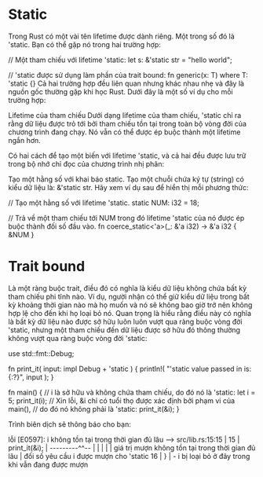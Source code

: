 # Static
Trong Rust có một vài tên lifetime được dành riêng. Một trong số đó là 'static. Bạn có thể gặp nó trong hai trường hợp:

// Một tham chiếu với lifetime 'static:
let s: &'static str = "hello world";

// 'static được sử dụng làm phần của trait bound:
fn generic<T>(x: T) where T: 'static {}
Cả hai trường hợp đều liên quan nhưng khác nhau nhẹ và đây là nguồn gốc thường gặp khi học Rust. Dưới đây là một số ví dụ cho mỗi trường hợp:

Lifetime của tham chiếu
Dưới dạng lifetime của tham chiếu, 'static chỉ ra rằng dữ liệu được trỏ tới bởi tham chiếu tồn tại trong toàn bộ vòng đời của chương trình đang chạy. Nó vẫn có thể được ép buộc thành một lifetime ngắn hơn.

Có hai cách để tạo một biến với lifetime 'static, và cả hai đều được lưu trữ trong bộ nhớ chỉ đọc của chương trình nhị phân:

Tạo một hằng số với khai báo static.
Tạo một chuỗi chứa ký tự (string) có kiểu dữ liệu là: &'static str.
Hãy xem ví dụ sau để hiển thị mỗi phương thức:

// Tạo một hằng số với lifetime 'static.
static NUM: i32 = 18;

// Trả về một tham chiếu tới NUM trong đó lifetime 'static của nó được ép buộc thành đối số đầu vào.
fn coerce_static<'a>(_: &'a i32) -> &'a i32 {
&NUM
}

# Trait bound
 
 Là một ràng buộc trait, điều đó có nghĩa là kiểu dữ liệu không chứa bất kỳ tham chiếu phi tĩnh nào. Ví dụ, người nhận có thể giữ kiểu dữ liệu trong bất kỳ khoảng thời gian nào mà họ muốn và nó sẽ không bao giờ trở nên không hợp lệ cho đến khi họ loại bỏ nó.
 Quan trọng là hiểu rằng điều này có nghĩa là bất kỳ dữ liệu nào được sở hữu luôn luôn vượt qua ràng buộc vòng đời 'static, nhưng một tham chiếu đến dữ liệu được sở hữu đó thông thường không vượt qua ràng buộc vòng đời 'static:
  
  use std::fmt::Debug;

fn print_it( input: impl Debug + 'static ) {
println!( "'static value passed in is: {:?}", input );
}

fn main() {
// i là sở hữu và không chứa tham chiếu, do đó nó là 'static:
let i = 5;
print_it(i);
  // Xin lỗi, &i chỉ có tuổi thọ được xác định bởi phạm vi của main(),
// do đó nó không phải là 'static:
print_it(&i);
}
  
Trình biên dịch sẽ thông báo cho bạn:

lỗi [E0597]: i không tồn tại trong thời gian đủ lâu
--> src/lib.rs:15:15
|
15 | print_it(&i);
| ---------^^--
| | |
| | giá trị mượn không tồn tại trong thời gian đủ lâu
| đối số yêu cầu i được mượn cho 'static
16 | }
| - i bị loại bỏ ở đây trong khi vẫn đang được mượn
